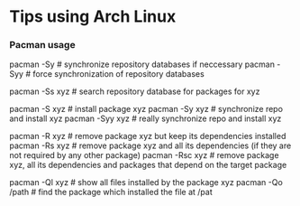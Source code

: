 # Tips using Arch Linux

### Pacman usage
pacman -Sy       # synchronize repository databases if neccessary
pacman -Syy      # force synchronization of repository databases

pacman -Ss xyz   # search repository database for packages for xyz

pacman -S xyz    # install package xyz
pacman -Sy xyz   # synchronize repo and install xyz
pacman -Syy xyz  # really synchronize repo and install xyz

pacman -R xyz    # remove package xyz but keep its dependencies installed
pacman -Rs xyz   # remove package xyz and all its dependencies (if they are not required by any other package)
pacman -Rsc xyz  # remove package xyz, all its dependencies and packages that depend on the target package

pacman -Ql xyz   # show all files installed by the package xyz
pacman -Qo /path # find the package which installed the file at /pat